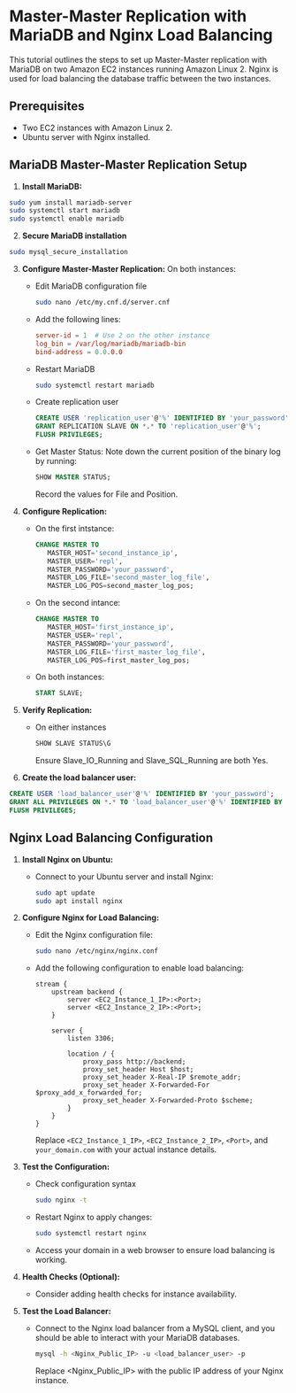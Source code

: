 # Master-Master Replication with MariaDB and Nginx Load Balancing

This tutorial outlines the steps to set up Master-Master replication with MariaDB on two Amazon EC2 instances running Amazon Linux 2. Nginx is used for load balancing the database traffic between the two instances.

## Prerequisites

- Two EC2 instances with Amazon Linux 2.
- Ubuntu server with Nginx installed.

## MariaDB Master-Master Replication Setup

1. **Install MariaDB:**
```bash
sudo yum install mariadb-server
sudo systemctl start mariadb
sudo systemctl enable mariadb
```

2. **Secure MariaDB installation**
```bash
sudo mysql_secure_installation
```

3. **Configure Master-Master Replication:**
On both instances:
   - Edit MariaDB configuration file
      ```bash
      sudo nano /etc/my.cnf.d/server.cnf
      ```
   - Add the following lines:
     ```cnf
     server-id = 1  # Use 2 on the other instance
     log_bin = /var/log/mariadb/mariadb-bin
     bind-address = 0.0.0.0
     ```
   - Restart MariaDB
     ```bash
     sudo systemctl restart mariadb
     ```
   - Create replication user
     ```sql
     CREATE USER 'replication_user'@'%' IDENTIFIED BY 'your_password';
     GRANT REPLICATION SLAVE ON *.* TO 'replication_user'@'%';
     FLUSH PRIVILEGES;
     ```
   - Get Master Status:
     Note down the current position of the binary log by running:
     ```sql
     SHOW MASTER STATUS;
     ```
     Record the values for File and Position.

4. **Configure Replication:**
   - On the first intstance:
     ```sql
     CHANGE MASTER TO
        MASTER_HOST='second_instance_ip',
        MASTER_USER='repl',
        MASTER_PASSWORD='your_password',
        MASTER_LOG_FILE='second_master_log_file',
        MASTER_LOG_POS=second_master_log_pos;
     ```
   - On the second intance:
     ```sql
     CHANGE MASTER TO
        MASTER_HOST='first_instance_ip',
        MASTER_USER='repl',
        MASTER_PASSWORD='your_password',
        MASTER_LOG_FILE='first_master_log_file',
        MASTER_LOG_POS=first_master_log_pos;
     ```
   - On both instances:
     ```sql
     START SLAVE;
     ```

5. **Verify Replication:**
   - On either instances
     ```sql
     SHOW SLAVE STATUS\G
     ```
     Ensure Slave_IO_Running and Slave_SQL_Running are both Yes.

6. **Create the load balancer user:**
```sql
CREATE USER 'load_balancer_user'@'%' IDENTIFIED BY 'your_password';
GRANT ALL PRIVILEGES ON *.* TO 'load_balancer_user'@'%' IDENTIFIED BY 'your_password' WITH GRANT OPTION;
FLUSH PRIVILEGES;
```

## Nginx Load Balancing Configuration

1. **Install Nginx on Ubuntu:**
   - Connect to your Ubuntu server and install Nginx:
     ```bash
     sudo apt update
     sudo apt install nginx
     ```

2. **Configure Nginx for Load Balancing:**
   - Edit the Nginx configuration file:
     ```bash
     sudo nano /etc/nginx/nginx.conf
     ```
   - Add the following configuration to enable load balancing:
     ```nginx
     stream {
         upstream backend {
             server <EC2_Instance_1_IP>:<Port>;
             server <EC2_Instance_2_IP>:<Port>;
         }

         server {
             listen 3306;

             location / {
                 proxy_pass http://backend;
                 proxy_set_header Host $host;
                 proxy_set_header X-Real-IP $remote_addr;
                 proxy_set_header X-Forwarded-For $proxy_add_x_forwarded_for;
                 proxy_set_header X-Forwarded-Proto $scheme;
             }
         }
     }
     ```
     Replace `<EC2_Instance_1_IP>`, `<EC2_Instance_2_IP>`, `<Port>`, and `your_domain.com` with your actual instance details.

3. **Test the Configuration:**
   - Check configuration syntax
     ```bash
     sudo nginx -t
     ```
   - Restart Nginx to apply changes:
     ```bash
     sudo systemctl restart nginx
     ```
   - Access your domain in a web browser to ensure load balancing is working.

5. **Health Checks (Optional):**
   - Consider adding health checks for instance availability.
  
6. **Test the Load Balancer:** 
   - Connect to the Nginx load balancer from a MySQL client, and you should be able to interact with your MariaDB databases.
     ```bash
     mysql -h <Nginx_Public_IP> -u <load_balancer_user> -p
     ```
     Replace <Nginx_Public_IP> with the public IP address of your Nginx instance.
